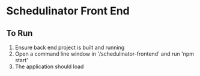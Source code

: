 # Schedulinator Front End

## To Run
1. Ensure back end project is built and running
2. Open a command line window in '/schedulinator-frontend' and run 'npm start'
3. The application should load
